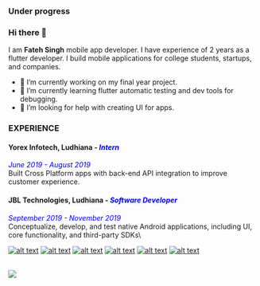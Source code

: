 ### ****Under progress****
### Hi there 👋
I am **Fateh Singh** mobile app developer. I have experience of 2 years as a flutter developer. 
I build mobile applications for college students, startups, and companies.

- 🔭 I’m currently working on my final year project.
- 🌱 I’m currently learning flutter automatic testing and dev tools for debugging.
- 🤔 I’m looking for help with creating UI for apps.


### EXPERIENCE
#### Yorex Infotech,  Ludhiana - <span style="color:blue">*Intern* </span>
<span style="color:blue">*June 2019 - August 2019* </span>\
Built Cross Platform apps with back-end API integration to improve customer experience.
#### JBL Technologies, Ludhiana - <span style="color:blue">*Software Developer* </span>
<span style="color:blue">*September 2019 - November 2019* </span>\
Conceptualize, develop, and test native Android applications, including UI, core functionality, and third-party SDKs\



[![alt text][1.1]][1]
[![alt text][2.1]][2]
[![alt text][3.1]][3]
[![alt text][4.1]][4]
[![alt text][5.1]][5]
[![alt text][6.1]][6]


[1.1]: http://i.imgur.com/tXSoThF.png (twitter icon with padding)
[2.1]: http://i.imgur.com/P3YfQoD.png (facebook icon with padding)
[3.1]: http://i.imgur.com/yCsTjba.png (google plus icon with padding)
[4.1]: http://i.imgur.com/YckIOms.png (tumblr icon with padding)
[5.1]: http://i.imgur.com/1AGmwO3.png (dribbble icon with padding)
[6.1]: http://i.imgur.com/0o48UoR.png (github icon with padding)


[1]: http://www.twitter.com/carlsednaoui
[2]: http://www.facebook.com/sednaoui
[3]: https://plus.google.com/+CarlSednaoui
[4]: http://carlsed.tumblr.com
[5]: http://dribbble.com/carlsednaoui
[6]: http://www.github.com/carlsednaoui
</br>
[![](https://www.paypalobjects.com/en_US/i/btn/btn_donateCC_LG.gif)](https://www.paypal.me/singhfateh)
<!-- Please don't remove this: Grab your social icons from https://github.com/carlsednaoui/gitsocial -->
